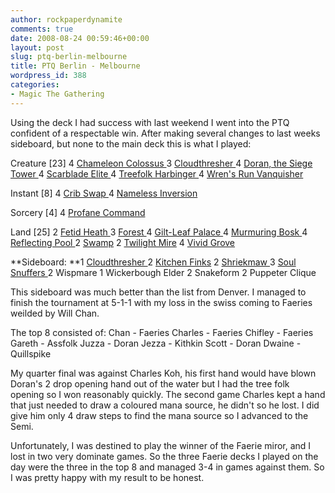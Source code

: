 ```yaml
---
author: rockpaperdynamite
comments: true
date: 2008-08-24 00:59:46+00:00
layout: post
slug: ptq-berlin-melbourne
title: PTQ Berlin - Melbourne
wordpress_id: 388
categories:
- Magic The Gathering
---
```


Using the deck I had success with last weekend I went into the PTQ confident of a respectable win. After making several changes to last weeks sideboard, but none to the main deck this is what I played:

Creature [23]
4 [Chameleon Colossus
](http://www.magiccards.info/query.php?cardname=Chameleon+Colossus)3 [Cloudthresher
](http://www.magiccards.info/query.php?cardname=Cloudthresher)4 [Doran, the Siege Tower
](http://www.magiccards.info/query.php?cardname=Doran%2C+the+Siege+Tower)4 [Scarblade Elite
](http://www.magiccards.info/query.php?cardname=Scarblade+Elite)4 [Treefolk Harbinger
](http://www.magiccards.info/query.php?cardname=Treefolk+Harbinger)4 [Wren's Run Vanquisher](http://www.magiccards.info/query.php?cardname=Wren%27s+Run+Vanquisher)

<!-- more -->

Instant [8]
4 [Crib Swap
](http://www.magiccards.info/query.php?cardname=Crib+Swap)4 [Nameless Inversion](http://www.magiccards.info/query.php?cardname=Nameless+Inversion)

Sorcery [4]
4 [Profane Command](http://www.magiccards.info/query.php?cardname=Profane+Command)





Land [25]
2 [Fetid Heath
](http://www.magiccards.info/query.php?cardname=Fetid+Heath)3 [Forest
](http://www.magiccards.info/query.php?cardname=Forest)4 [Gilt-Leaf Palace
](http://www.magiccards.info/query.php?cardname=Gilt-Leaf+Palace)4 [Murmuring Bosk
](http://www.magiccards.info/query.php?cardname=Murmuring+Bosk)4 [Reflecting Pool
](http://www.magiccards.info/query.php?cardname=Reflecting+Pool)2 [Swamp](http://www.magiccards.info/query.php?cardname=Swamp)
2 [Twilight Mire](http://www.magiccards.info/query.php?cardname=Twilight+Mire)
4 [Vivid Grove
](http://www.magiccards.info/query.php?cardname=Vivid+Grove)




**Sideboard:
**1 [Cloudthresher
](http://www.magiccards.info/query.php?cardname=Cloudthresher)2 [Kitchen Finks](http://www.magiccards.info/query.php?cardname=Kitchen+Finks)
2 [Shriekmaw
](http://www.magiccards.info/query.php?cardname=Shriekmaw)3 [Soul Snuffers
](http://www.magiccards.info/query.php?cardname=Soul+Snuffers)2 Wispmare
1 Wickerbough Elder
2 Snakeform
2 Puppeter Clique

This sideboard was much better than the list from Denver. I managed to finish the tournament at 5-1-1 with my loss in the swiss coming to Faeries weilded by Will Chan.

The top 8 consisted of:
Chan - Faeries
Charles - Faeries
Chifley - Faeries
Gareth - Assfolk
Juzza - Doran
Jezza - Kithkin
Scott - Doran
Dwaine - Quillspike

My quarter final was against Charles Koh, his first hand would have blown Doran's 2 drop opening hand out of the water but I had the tree folk opening so I won reasonably quickly. The second game Charles kept a hand that just needed to draw a coloured mana source, he didn't so he lost. I did give him only 4 draw steps to find the mana source so I advanced to the Semi.

Unfortunately, I was destined to play the winner of the Faerie miror, and I lost in two very dominate games. So the three Faerie decks I played on the day were the three in the top 8 and managed 3-4 in games against them. So I was pretty happy with my result to be honest.
